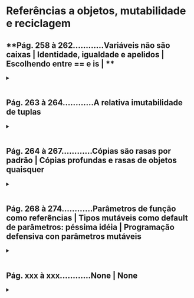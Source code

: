 # Referências a objetos, mutabilidade e reciclagem

## **Pág. 258 à 262............Variáveis não são caixas | Identidade, igualdade e apelidos | Escolhendo entre == e is | **
<details>
<summary></summary>

**As variáveis em Python são rótulos ou apelidos (alias) associados a objetos.**</br>
*→ Pense em variáveis como várias etiquetas que rotulam um único objeto, e não como caixas, das quais se pressupõe o encapsulamento de objetos distintos.*</br>
*→ a variável de referência é atribuida a um objeto e não o contrário, pois o objeto é criado antes da atribuição (o lado direito de uma atribuição sempre ocorre antes)*</br>

**Exemplo:**
```python
charles = {'name': 'Charles L. Dodgson', 'born': 1832} # charles é o primeiro rótulo ou apelido (alias) para o objeto
lewis = charles # temos o segundo alias (lewis) para o mesmo objeto

# 'is' compara a identidade (id) dos objetos, enquanto que '==' compara os seus valores
lewis is charles #output: True → identidades iguais
lewis == charles #output: True → valores iguais, equivalentes


id(charles), id(lewis)
#output: (4300473992, 4300473992)

lewis['balance'] = 950 # adicionar um item em lewis é o mesmo que adicionar em charles↓
print(charles)
#output: {'name': 'Charles L. Dodgson', 'balance': 950, 'born': 1832}

alex = {'name': 'Charles L. Dodgson', 'born': 1832, 'balance': 950}

# 'is' compara a identidade (id) dos objetos, enquanto que '==' compara os seus valores
alex == charles #output: True → valores iguais, equivalentes
alex is charles #output: False → identidades diferentes

```

</details>
</br>


## **Pág. 263 à 264............A relativa imutabilidade de tuplas**
<details>
<summary></summary>

**Se os itens referenciados forem mutáveis, eles poderão mudar mesmo que a tupla em si não mude.**
*→ a imutabilidade das tuplas se refere às referências que ela armazena, ou seja, o que nunca muda em uma tupla é a identidade dos itens que ela contém, não necessariamente os ítens:*</br>

**Exemplo:**
```python
t1 = (1, 2, [30, 40])
t2 = (1, 2, [30, 40])
t1 == t2 #output: True    → valores iguais, equivalentes
t1 is t2 #output: False   → identidades diferentes

id(t1)     #output: 140521738555328
id(t1[-1]) #output: 4302515784

t1[-1].append(99) #mudança: (1, 2, [30, 40, 99]) 
#→ o item mutável list da tupla pode mudar, as referências que a tupla 
#armazena na memória não mudam. Nesse sesntido a tupla continua imutável.

t1 == t2 #output: False   → os valores entre as duas tuplas agora são diferentes
t1 is t2 #output: False   → as identidades das duas tuplas continuam diferentes

id(t1)     #output: 140521738555328  → o id da tupla permanece imutável mesmo após da mudança no seu objeto interna list
id(t1[-1]) #output: 4302515784       →↓      
'''→ o id da lista não mudou porque, sendo mutável, ela permanece como o mesmo objeto na memória após a mudança. 
Diferentemente dos objetos imutáveis, como as tuplas, que criam um novo objeto na memória quando são modificadas 
no escopo principal, i.e., exceto quando a mudança ocorrer em um objeto interno à tupla.'''

```

</details>
</br>


## **Pág. 264 à 267............Cópias são rasas por padrão | Cópias profundas e rasas de objetos quaisquer**
<details>
<summary></summary>

**CONTEXTUALIZAÇÃO:**
 - sequenciaEmbutida = ([], {})
 - escopo exterto: () ← objeto
 - escopos internos: [], {} ← objetos

**→ cópia rasa (shallow copy)** é a cópia apenas das referência dos objetos internos e não dos objetos em si.
Isso significa que, se você tiver um objeto composto (como uma lista que contém outras listas como elementos), 
uma cópia rasa criará uma nova lista, mas apenas copiará as referências para os elementos internos, em vez de 
criar novos objetos para esses elementos. Portanto, as modificações feitas nos elementos internos de uma cópia 
rasa serão refletidas tanto na cópia quanto no objeto original. [CÓPIAS SÃO RASAS POR PADRÃO].</br></br>

**→ cópia profunda (deep copy)** é a cópia de novos objetos para todos os objetos internos, em todos os níveis 
de profundidade. Isso garante que as modificações feitas na cópia não afetem o objeto original e vice-versa.</br></br>

**cópia rasa (shallow copy):**</br>
    ♦ cópia do objeto externo com outro id</br>
    ♦ cópia das referências dos objetos internos (compartilhamento de objetos internos)</br>
    → Problema 1: modificações feitas no escopo externo original da sequência embutida NÃO serão refletidas na cópia</br>
    → Problema 2: modificações feitas em escopos internos (exceto imutáveis) da sequência original SERÃO refletidas na cópia</br>
    → Problema 3: modificações feitas em escopos internos e mutáveis da cópia SERÃO refletidas na sequência embutida original</br>
    → Problema 4: modificações feitas em escopos internos e imutáveis da cópia NÃO serão refletidas na sequência original</br></br>
    
**cópia profunda (deep copy):**</br>
    ♦ cópia do objeto externo com outro id</br>
    ♦ cópia dos objetos internos com outros ids (não o compartilhamento de referências na memória)</br>
    → Solução geral: modificações feitas na cópia não afetem o objeto original e vice-versa</br>

**Exemplo:**
```python
l1 = [3, [66, 55, 44], (7, 8, 9)]
l2 = list(l1) # a maneira mais fácil de criar uma cópia rasa é usando o contrutor do próprio tipo → list(l1)

l1.append(100)   
#l1: [3, [66, 55, 44], (7, 8, 9), 100]   → Problema 1
#l2: [3, [66, 55, 44], (7, 8, 9)]        → Problema 1

l1[1].remove(55) 
#l1: [3, [66, 44], (7, 8, 9)]   → Problema 2
#l2: [3, [66, 44], (7, 8, 9)]   → Problema 2 

l2[1] += [33, 22]
#l1: [3, [66, 44, 33, 22], (7, 8, 9), 100]   → Problema 3
#l2: [3, [66, 44, 33, 22], (7, 8, 9), 100]   → Problema 3 

l2[2] += (10, 11)
#l2: [3, [66, 44, 33, 22], (7, 8, 9), 100]   → Problema 4
#l2: [3, [66, 44, 33, 22], (7, 8, 9, 10, 11)]   → Problema 4



# Classe para exemplo de de uso de cópia profunda:
class Bus:

    def __init__(self, passengers=None):
        if passengers is None:
            self.passengers = []
        else:
            self.passengers = list(passengers) #cópia rasa

    def pick(self, name):
        self.passengers.append(name)

    def drop(self, name):
        self.passengers.remove(name)


import copy
bus1 = Bus(['Alice', 'Bill', 'Claire', 'David'])
bus2 = copy.copy(bus1)     # cópia rasa
bus3 = copy.deepcopy(bus1) # cópia profunda

bus1.drop('Bill') # modifica bus1 → a cópia rasa bus2 recebe a mudaça; a cópia profunda bus3 não.↓

bus1.passengers # ['Alice', 'Claire', 'David']
bus2.passengers # ['Alice', 'Claire', 'David'] → cópia rasa
bus3.passengers # ['Alice', 'Bill', 'Claire', 'David'] → cópia profunda

```

</details>
</br>


## **Pág. 268 à 274............Parâmetros de função como referências | Tipos mutáveis como default de parâmetros: péssima idéia | Programação defensiva con parâmetros mutáveis**
<details>
<summary></summary>

O modo de passagem de parâmetro do Python é pela **chamada por compartilhamento (call by sharing)**:</br>
que quer dizer que cada parâmetro da função obtém uma cópia de cada referência nos argumentos, ou seja, os parâmetros (abstrato → alias) na função tornam-se apelidos dos argumentos (concreto → objeto).</br>

Nisso, uma função pode alterar qualquer objeto mutável (seus valores) passado como argumento, mas não poderá mudar a identidade desses objetos.</br>

*O problema começa ao passar números, listas e túplas para a função, pois os argumentos (concreto → objeto) passados são afetados de modos diferentes ao receberem o tratamento aplicado por seus alias-parâmetros internamente na função:*
```python
def f(a, b): # os parâmetros 'a', 'b' são alias tratados localmente pela função para os argumentos que serão os objetos passados a ela
    a += b
    return a

x = 1
y = 2
f(x, y)
#retorno: 3 (alias a para o argumento x)
print(x, y)
#output: 1, 2 → 'x': tipo mutável; comportamento na função: imutável
#Conclusão: os parâtros tratados na função NÃO afetam o argumento

a = [1, 2]
b = [3, 4]
f(a, b)
#retorno: [1, 2, 3, 4]
print(a, b)
#output: [1, 2, 3, 4], [3, 4] → 'a': tipo mutável; comportamento na função: mutável 
#Conclusão: os parâtros tratados na função AFETAM o argumento

t = (10, 20)
u = (30, 40)
f(t, u)
#retorno: (10, 20, 30, 40)
print(t, u)
#output: (10, 20) (30, 40) → 't': tipo imutável; comportamento na função: imutável
#Conclusão: os parâtros tratados na função AFETAM o argumento

```
</br>

**Os bugs podem ser preocupantes quanto aos problemas existenes ao usarmos tipos mutáveis como default de parâmetros:**</br>

*↓ Exemplo da péssima ideia de usar o tipo mutável list como default de parâmetro, pois nos deparamos com um atributo do objeto-função, o list default:*
```python
class HauntedBus:
    
    def __init__(self, passengers=[]): 
        ''' passagers→alias1; []→objeto. Esse é o argumento default criado diretamente, caso não seja 
        enviado argumento na chamada. A list default é um atributo do objeto-função que será afetada 
        caso tentemos criar outras listas default em futuras chamadas, pois apenas a primeira lista será 
        criada como atributo do objeto-função, recebendo mudanças no tratamento dessas futuras chamas.
        '''
        
        self.passengers = passengers  # passagers→alias2; self.passagers→alias3. Estamos tratando o parâmetro alias2 criado
 
    def pick(self, name):
        self.passengers.append(name)  
        # caso o arguemento seja default, estaremos mudando a list default, que é um atributo do objeto-função 
        # quer dizer, que se tentarmos criar outras listas default, estaremos submettidos à mudando da primeira lista apenas.

    def drop(self, name):
        self.passengers.remove(name)


bus1 = HauntedBus(['Alice', 'Bill']) # não usamos list default como argumento
bus1.passengers #output: ['Alice', 'Bill']

bus1.pick('Charlie')
bus1.drop('Alice')
bus1.passengers #output: ['Bill', 'Charlie']

bus2 = HauntedBus()
bus2.pick('Carrie')
bus2.passengers #output: ['Carrie']

bus3 = HauntedBus()
bus3.passengers #output: ['Carrie']

bus3.pick('Dave')
bus2.passengers #output: ['Carrie', 'Dave']

bus2.passengers is bus3.passengers 
#output: True → O problema, pois bus2.passengers e bus3.passengers referenciam a mesma lista, a lista atributo do objeto-função, a list default...

bus1.passengers #output: ['Bill', 'Charlie'] → não foi afetado pois não bus1 não foi criado com list default


# Vamos inspecionar para uma prova induptável:
dir(HauntedBus.__init__)  # doctest: +ELLIPSIS
#output: ['__annotations__', '__call__', ..., '__defaults__', ...] → temos aqui o método especial __defaults__

# apenas os atributos defaults do objeto-função nos interessam:
HauntedBus.__init__.__defaults__
#output: (['Carrie', 'Dave'],) → aqui está a list default do objeto-função HuntedBus

HauntedBus.__init__.__defaults__[0] is bus2.passengers
#output: True → podemos concluir que bus2.passengers é um apelido associado ao primeiro elemento do atributo HauntedBus.__init__.__defaults__

```
</br>

*Problemas passando tipos mutáveis como argumento-lista para a mesma função, mas adaptada a qual pode criar cópia rasa:*
```python
class TwilightBus:

    def __init__(self, passengers=None, shallow_copy=False):
        if passengers is None: # quando não passamos argumento-lista para a função
            self.passengers = []  
       
        else: # quando passamos argumento-lista
            if shallow_copy == False: # por padrão(default), não cria uma cópia rasa, apenas um alias↓
                self.passengers = passengers  # Caso passememos a lista-argumento para a função, passagers é o alias2 usado para parâmetro; self.passagers, o alias3, e o argumento list passado é o alias1 do objeto list
                
            else: # se passamos o argumento shallow_copy==True → nesse caso cria uma cópia rasa
                self.passengers = list(passengers)
        
    def pick(self, name):
        self.passengers.append(name)

    def drop(self, name):
        self.passengers.remove(name)


#Caso sem gerar cópia rasa
basketball_team_A = ['Sue', 'Tina', 'Maya', 'Diana', 'Pat']
bus1 = TwilightBus(basketball_team_A) #passando a lista como argumento para a função com shallow_copy=False padrão
bus1.drop('Tina')
bus1.drop('Pat')
basketball_team_A #output: ['Sue', 'Maya', 'Diana'] → afetou a lista original 
# → Problema: Sem criar cópia rasa na função para tratar o parâmetro, estamos alterando a lista original recebida como argumento 

#Caso gerando cópia rasa:
basketball_team_B = ['Luna', 'Tami', 'Julya', 'Let']
bus1 = TwilightBus(basketball_team_B, True) #passando a lista como argumento para a função com shallow_copy=True
bus1.drop('Tami')
bus1.drop('Let')
basketball_team_B #output: ['Luna', 'Tami', 'Julya', 'Let'] → não afetou a lista original
# → Solucição: Ao criar cópia rasa na função para tratar o parâmetro, estamos alterando a lista cópia rasa criada, não a original recebida como argumento
```

</details>
</br>


## **Pág. xxx à xxx............None | None**
<details>
<summary></summary>

**Exemplo:**
```python

```

</details>
</br>